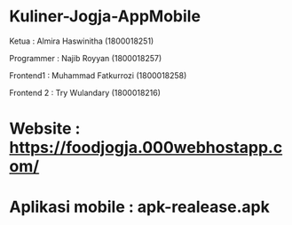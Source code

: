 # Kuliner-Jogja-AppMobile

Ketua : Almira Haswinitha (1800018251)
<p>Programmer : Najib Royyan (1800018257)
<p>Frontend1 : Muhammad Fatkurrozi (1800018258)
<p>Frontend 2 : Try Wulandary (1800018216)

# Website : https://foodjogja.000webhostapp.com/

# Aplikasi mobile : apk-realease.apk

